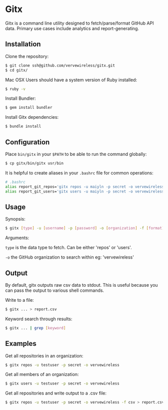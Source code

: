 # Gitx

Gitx is a command line utility designed to fetch/parse/format GitHub API data. 
Primary use cases include analytics and report-generating.

## Installation

Clone the repository:

```bash
$ git clone ssh@github.com/vervewireless/gitx.git
$ cd gitx/
```

Mac OSX Users should have a system version of Ruby installed:

```bash
$ ruby -v
```

Install Bundler:

```bash
$ gem install bundler
```

Install Gitx dependencies:

```bash
$ bundle install
```

## Configuration

Place `bin/gitx` in your `$PATH` to be able to run the command globally:

```bash
$ cp gitx/bin/gitx usr/bin
```

It is helpful to create aliases in your `.bashrc` file for common operations:

```bash
# .bashrc
alias report_git_repos='gitx repos -u maiyln -p secret -o vervewireless'
alias report_git_users='gitx users -u maiyln -p secret -o vervewireless'
```

## Usage

Synopsis:

```bash
$ gitx [type] -u [username] -p [password] -o [organization] -f [format]
```
Arguments:

`type`  is the data type to fetch. Can be either 'repos' or 'users'.

`-o` the GitHub organization to search within eg: 'vervewireless'

## Output

By default, gitx outputs raw csv data to stdout. This is useful because you can pass the output to various shell commands.

Write to a file:

```bash
$ gitx ... > report.csv
```

Keyword search through results:

```bash
$ gitx ... | grep [keyword]
```


## Examples

Get all repositories in an organization:

```bash
$ gitx repos -u testuser -p secret -o vervewireless
```

Get all members of an organization:

```bash
$ gitx users -u testuser -p secret -o vervewireless
```

Get all repositories and write output to a .csv file:

```bash
$ gitx repos -u testuser -p secret -o vervewireless -f csv > report.csv
```
